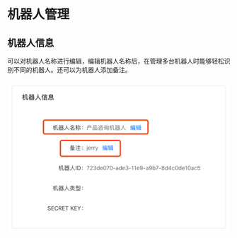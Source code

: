 # 机器人管理

## 机器人信息

可以对机器人名称进行编辑，编辑机器人名称后，在管理多台机器人时能够轻松识别不同的机器人。还可以为机器人添加备注。

![&#x673A;&#x5668;&#x4EBA;&#x4FE1;&#x606F;](../.gitbook/assets/tu-pian%20%2820%29.png)

  

